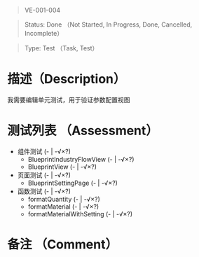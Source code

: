 > VE-001-004

> Status: Done （Not Started, In Progress, Done, Cancelled, Incomplete）

> Type: Test （Task, Test）

# 描述（Description）
我需要编辑单元测试，用于验证参数配置视图

# 测试列表 （Assessment）
* 组件测试 (- | -√×?)
  * BlueprintIndustryFlowView (- | -√×?)
  * BlueprintView (- | -√×?)
* 页面测试 (- | -√×?)
  * BlueprintSettingPage (- | -√×?)
* 函数测试 (- | -√×?)
  * formatQuantity (- | -√×?)
  * formatMaterial (- | -√×?)
  * formatMaterialWithSetting (- | -√×?)

# 备注 （Comment）


